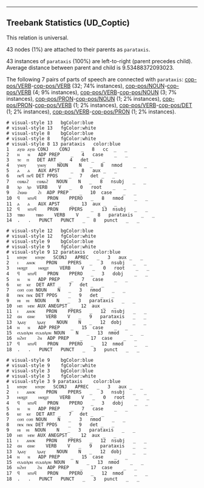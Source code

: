 

--------------------------------------------------------------------------------

## Treebank Statistics (UD_Coptic)

This relation is universal.

43 nodes (1%) are attached to their parents as `parataxis`.

43 instances of `parataxis` (100%) are left-to-right (parent precedes child).
Average distance between parent and child is 9.53488372093023.

The following 7 pairs of parts of speech are connected with `parataxis`: [cop-pos/VERB]()-[cop-pos/VERB]() (32; 74% instances), [cop-pos/NOUN]()-[cop-pos/VERB]() (4; 9% instances), [cop-pos/VERB]()-[cop-pos/NOUN]() (3; 7% instances), [cop-pos/PRON]()-[cop-pos/NOUN]() (1; 2% instances), [cop-pos/PRON]()-[cop-pos/VERB]() (1; 2% instances), [cop-pos/VERB]()-[cop-pos/DET]() (1; 2% instances), [cop-pos/VERB]()-[cop-pos/PRON]() (1; 2% instances).


~~~ conllu
# visual-style 13	bgColor:blue
# visual-style 13	fgColor:white
# visual-style 8	bgColor:blue
# visual-style 8	fgColor:white
# visual-style 8 13 parataxis	color:blue
1	ⲁⲩⲱ	ⲁⲩⲱ	CONJ	CONJ	_	8	cc	_	_
2	ⲛ	ⲛ	ADP	PREP	_	4	case	_	_
3	ⲧⲉ	ⲡ	DET	ART	_	4	det	_	_
4	ⲩⲛⲟⲩ	ⲩⲛⲟⲩ	NOUN	N	_	8	nmod	_	_
5	ⲁ	ⲁ	AUX	APST	_	8	aux	_	_
6	ⲡⲉϥ	ⲡⲉϥ	DET	PPOS	_	7	det	_	_
7	ⲥⲱⲃⲁϩ	ⲥⲱⲃⲁϩ	NOUN	N	_	8	nsubj	_	_
8	ⲗⲟ	ⲗⲟ	VERB	V	_	0	root	_	_
9	ϩⲓⲱⲱ	ϩⲓ	ADP	PREP	_	10	case	_	_
10	ϥ	ⲛⲧⲟϥ	PRON	PPERO	_	8	nmod	_	_
11	ⲁ	ⲁ	AUX	APST	_	13	aux	_	_
12	ϥ	ⲛⲧⲟϥ	PRON	PPERS	_	13	nsubj	_	_
13	ⲧⲃⲃⲟ	ⲧⲃⲃⲟ	VERB	V	_	8	parataxis	_	_
14	.	.	PUNCT	PUNCT	_	8	punct	_	_

~~~


~~~ conllu
# visual-style 12	bgColor:blue
# visual-style 12	fgColor:white
# visual-style 9	bgColor:blue
# visual-style 9	fgColor:white
# visual-style 9 12 parataxis	color:blue
1	ⲛⲧⲉⲣⲉ	ⲛⲧⲉⲣⲉ	SCONJ	APREC	_	3	aux	_	_
2	ⲓ	ⲁⲛⲟⲕ	PRON	PPERS	_	3	nsubj	_	_
3	ⲙⲟϣⲧ	ⲙⲟϣⲧ	VERB	V	_	0	root	_	_
4	ϥ	ⲛⲧⲟϥ	PRON	PPERO	_	3	dobj	_	_
5	ⲛ	ⲛ	ADP	PREP	_	7	case	_	_
6	ⲕⲉ	ⲕⲉ	DET	ART	_	7	det	_	_
7	ⲥⲟⲡ	ⲥⲟⲡ	NOUN	N	_	3	nmod	_	_
8	ⲡⲉⲕ	ⲡⲉⲕ	DET	PPOS	_	9	det	_	_
9	ⲏⲓ	ⲏⲓ	NOUN	N	_	3	parataxis	_	_
10	ⲙⲡ	ⲙⲡⲉ	AUX	ANEGPST	_	12	aux	_	_
11	ⲓ	ⲁⲛⲟⲕ	PRON	PPERS	_	12	nsubj	_	_
12	ϭⲛ	ϭⲓⲛⲉ	VERB	V	_	9	parataxis	_	_
13	ⲗⲁⲁⲩ	ⲗⲁⲁⲩ	NOUN	N	_	12	dobj	_	_
14	ⲛ	ⲛ	ADP	PREP	_	15	case	_	_
15	ⲉⲓⲇⲱⲗⲟⲛ	ⲉⲓⲇⲱⲗⲟⲛ	NOUN	N	_	13	nmod	_	_
16	ⲛϩⲏⲧ	ϩⲛ	ADP	PREP	_	17	case	_	_
17	ϥ	ⲛⲧⲟϥ	PRON	PPERO	_	12	nmod	_	_
18	.	.	PUNCT	PUNCT	_	3	punct	_	_

~~~


~~~ conllu
# visual-style 9	bgColor:blue
# visual-style 9	fgColor:white
# visual-style 3	bgColor:blue
# visual-style 3	fgColor:white
# visual-style 3 9 parataxis	color:blue
1	ⲛⲧⲉⲣⲉ	ⲛⲧⲉⲣⲉ	SCONJ	APREC	_	3	aux	_	_
2	ⲓ	ⲁⲛⲟⲕ	PRON	PPERS	_	3	nsubj	_	_
3	ⲙⲟϣⲧ	ⲙⲟϣⲧ	VERB	V	_	0	root	_	_
4	ϥ	ⲛⲧⲟϥ	PRON	PPERO	_	3	dobj	_	_
5	ⲛ	ⲛ	ADP	PREP	_	7	case	_	_
6	ⲕⲉ	ⲕⲉ	DET	ART	_	7	det	_	_
7	ⲥⲟⲡ	ⲥⲟⲡ	NOUN	N	_	3	nmod	_	_
8	ⲡⲉⲕ	ⲡⲉⲕ	DET	PPOS	_	9	det	_	_
9	ⲏⲓ	ⲏⲓ	NOUN	N	_	3	parataxis	_	_
10	ⲙⲡ	ⲙⲡⲉ	AUX	ANEGPST	_	12	aux	_	_
11	ⲓ	ⲁⲛⲟⲕ	PRON	PPERS	_	12	nsubj	_	_
12	ϭⲛ	ϭⲓⲛⲉ	VERB	V	_	9	parataxis	_	_
13	ⲗⲁⲁⲩ	ⲗⲁⲁⲩ	NOUN	N	_	12	dobj	_	_
14	ⲛ	ⲛ	ADP	PREP	_	15	case	_	_
15	ⲉⲓⲇⲱⲗⲟⲛ	ⲉⲓⲇⲱⲗⲟⲛ	NOUN	N	_	13	nmod	_	_
16	ⲛϩⲏⲧ	ϩⲛ	ADP	PREP	_	17	case	_	_
17	ϥ	ⲛⲧⲟϥ	PRON	PPERO	_	12	nmod	_	_
18	.	.	PUNCT	PUNCT	_	3	punct	_	_

~~~


